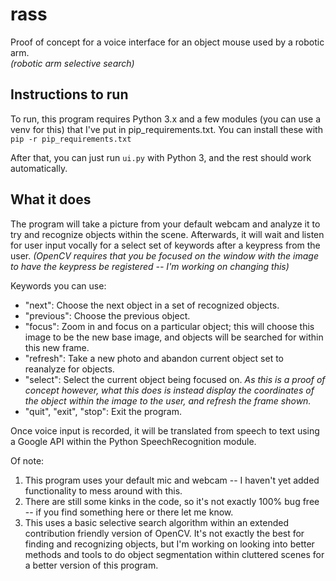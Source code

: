# rass
Proof of concept for a voice interface for an object mouse used by a robotic arm.  
_(robotic arm selective search)_

## Instructions to run
To run, this program requires Python 3.x and a few modules (you can use a venv for this) that I've put in pip_requirements.txt. You can install these with `pip -r pip_requirements.txt`

After that, you can just run `ui.py` with Python 3, and the rest should work automatically.

## What it does
The program will take a picture from your default webcam and analyze it to try and recognize objects within the scene.
Afterwards, it will wait and listen for user input vocally for a select set of keywords after a keypress from the user. _(OpenCV requires that you be focused on the window with the image to have the keypress be registered -- I'm working on changing this)_

Keywords you can use:
* "next": Choose the next object in a set of recognized objects.
* "previous": Choose the previous object.
* "focus": Zoom in and focus on a particular object; this will choose this image to be the new base image, and objects will be searched for within this new frame.
* "refresh": Take a new photo and abandon current object set to reanalyze for objects.
* "select": Select the current object being focused on. _As this is a proof of concept however, what this does is instead display the coordinates of the object within the image to the user, and refresh the frame shown._
* "quit", "exit", "stop": Exit the program.

Once voice input is recorded, it will be translated from speech to text using a Google API within the Python SpeechRecognition module.

Of note:
1. This program uses your default mic and webcam -- I haven't yet added functionality to mess around with this.
2. There are still some kinks in the code, so it's not exactly 100% bug free -- if you find something here or there let me know.
3. This uses a basic selective search algorithm within an extended contribution friendly version of OpenCV. It's not exactly the best for finding and recognizing objects, but I'm working on looking into better methods and tools to do object segmentation within cluttered scenes for a better version of this program.
